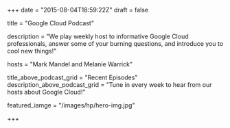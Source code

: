 +++
date = "2015-08-04T18:59:22Z"
draft = false

title = "Google Cloud Podcast"

description = "We play weekly host to informative Google Cloud professionals, answer some of your burning questions, and introduce you to cool new things!"

hosts = "Mark Mandel and Melanie Warrick"

title_above_podcast_grid = "Recent Episodes"
description_above_podcast_grid = "Tune in every week to hear from our hosts about Google Cloud!"

featured_iamge = "/images/hp/hero-img.jpg"


+++

